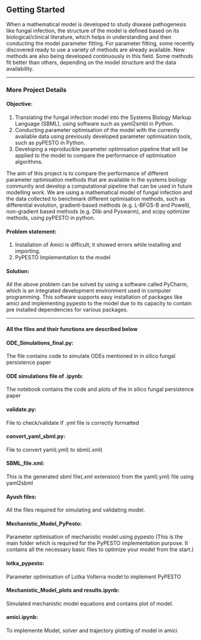 ## Getting Started
When a mathematical model is developed to study disease pathogenesis like fungal infection, the structure of the model is defined based on its biological/clinical literature, which helps in understanding and then conducting the model parameter fitting. For parameter fitting, some recently discovered ready to use a variety of methods are already available. New methods are also being developed continuously in this field. Some methods fit better than others, depending on the model structure and the data availability. 

_ _ _

### More Project Details 
#### Objective:
1. Translating the fungal infection model into the Systems Biology Markup Language (SBML), using software such as yaml2smbl in Python.
2. Conducting parameter optimisation of the model with the currently available data using previously developed parameter optimisation tools, such as pyPESTO in Python.
3.	Developing a reproducible parameter optimisation pipeline that will be applied to the model to compare the performance of optimisation algorithms.

The aim of this project is to compare the performance of different parameter optimisation methods that are available in the systems biology community and develop a computational pipeline that can be used in future modelling work. We are using a mathematical model of fungal infection and the data collected to benchmark different optimisation methods, such as differential evolution, gradient-based methods (e.g. L-BFGS-B and Powell), non-gradient based methods (e.g. Dlib and Pyswarm), and scipy optimizer methods, using pyPESTO in python.

#### Problem statement:
1. Installation of Amici is difficult; it showed errors while installing and importing.
2. PyPESTO Implementation to the model
#### Solution:
All the above problem can be solved by using a software called PyCharm, which is an integrated development environment used in computer programming. This software supports easy installation of packages like amici and implementing pypesto to the model due to its capacity to contain pre installed dependencies for various packages.

---

#### All the files and their functions are described below


#### ODE_Simulations_final.py: 
The file contains code to simulate ODEs mentioned in in silico fungal persistence paper

#### ODE simulations file of .ipynb: 
The notebook contains the code and plots of the in silico fungal persistence paper

#### validate.py: 
File to check/validate if .yml file is correctly formatted

#### convert_yaml_sbml.py: 
File to convert yaml(.yml) to sbml(.xml)

#### SBML_file.xml:
This is the generated sbml file(.xml extension) from the yaml(.yml) file using yaml2sbml

#### Ayush files:
All the files required for simulating and validating model.

#### Mechanistic_Model_PyPesto:  
Parameter optimisation of mechanistic model using pypesto
(This is the main folder which is required for the PyPESTO implementation purpose. It contains all the necessary basic files to optimize your model 
from the start.)

#### lotka_pypesto:  
Parameter optimisation of Lotka Volterra model to implement PyPESTO

#### Mechanistic_Model_plots and results.ipynb:  
Simulated mechanistic model equations and contains plot of model.

#### amici.ipynb: 
To implemente Model, solver and trajectory plotting of model in amici

